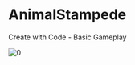 # AnimalStampede
Create with Code - Basic Gameplay

![0](https://user-images.githubusercontent.com/7412222/89012809-134eeb80-d313-11ea-9bf9-e172b72436e2.gif)
